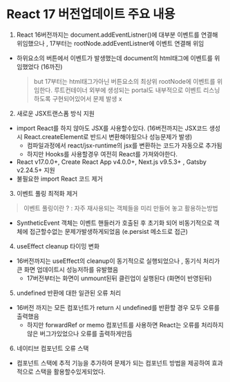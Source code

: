 # React 17 버전업데이트 주요 내용

1. React 16버전까지는 document.addEventListner()에 대부분 이벤트를 연결해 위임했으나 , 17부터는 rootNode.addEventListner에 이벤트 연결해 위임
- 하위요소의 버튼에서 이벤트가 발생했는데 document의 html태그에 이벤트를 위임했었다 (16까진)
  > but 17부터는 html태그가아닌 버튼요소의 최상위 rootNode에 이벤트를 위임한다. 루트컨테이너 외부에 생성되는 portal도 내부적으로 이벤트 리스닝하도록 구현되어있어서 문제 발생 x

2. 새로운 JSX트랜스폼 방식 지원
  - import React를 하지 않아도 JSX를 사용할수있다. (16버전까지는 JSX코드 생성시 React.createElement로 반드시 변환해야됬으나 성능문제가 발생)
    - 컴파일과정에서 react/jsx-runtime의 jsx를 변환하는 코드가 자동으로 추가됨
    - 하지만 Hooks를 사용할경우 여전히 React를 가져와야한다.
  - React v17.0.0+, Create React App v4.0.0+, Next.js v9.5.3+ , Gatsby v2.24.5+ 지원
  - 불필요한 import React 코드 제거 

3. 이벤트 풀링 최적화 제거 
> 이벤트 풀링이란 ? : 자주 재사용되는 객체들을 미리 만들어 놓고 활용하는방법 
- SyntheticEvent 객체는 이벤트 핸들러가 호출된 후 초기화 되어 비동기적으로 객체에 접근할수없는 문제가발생하게되었음 (e.persist 메소드로 접근)


4. useEffect cleanup 타이밍 변화
- 16버전까지는 useEffect의 cleanup이 동기적으로 실행되었으나 , 동기식 처리가 큰 화면 업데이트시 성능저하를 유발했음
  - 17버전부터는 화면이 unmount된뒤 클린업이 실행된다 (화면이 반영된뒤)

5. undefined 반환에 대한 일관된 오류 처리
  - 16버전 까지는 모든 컴포넌트가 return 시 undefined를 반환할 경우 모두 오류를 출력했음
    - 하지만 forwardRef or memo 컴포넌트를 사용하면 React는 오류를 처리하지않은 버그가있었으나 오류를 출력하게만듬

6. 네이티브 컴포넌트 오류 스택 
  - 컴포넌트 스택에 추적 기능을 추가하여 문제가 되는 컴포넌트 방법을 제공하여 효과적으로 스택을 활용할수있게되었다.
  